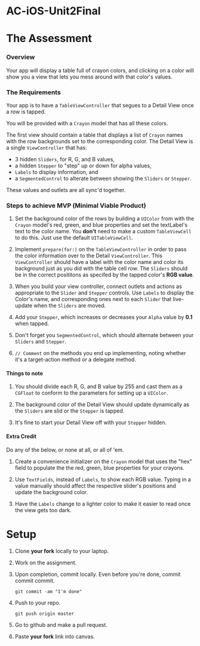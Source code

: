 # AC-iOS-Unit2Final

# The Assessment

### Overview

Your app will display a table full of crayon colors, and clicking on a color will show you a view that lets you mess around with that color's values.

### The Requirements 

Your app is to have a ```TableViewController``` that segues to a Detail View once a row is tapped. 

You will be provided with a ```Crayon``` model that has all these colors.

The first view should contain a table that displays a list of ```Crayon``` names with the row backgrounds set to the corresponding color. The Detail View is a single ```ViewController``` that has:

* 3 hidden ```Sliders```, for R, G, and B values, 
* a hidden ```Stepper``` to "step" up or down for alpha values,
* ```Labels``` to display information, and
* a ```SegmentedControl``` to alterate between showing the ```Sliders``` or ```Stepper```.

These values and outlets are all sync'd together. 

### Steps to achieve MVP (Minimal Viable Product)

1. Set the background color of the rows by building a ```UIColor``` from with the ```Crayon``` model's red, green, and blue properties and set the textLabel's text to the color name. You **don't** need to make a custom ```TableViewCell```
to do this. Just use the default ```UITableViewCell```.

1. Implement ```prepare(for:)``` on the ```TableViewController``` in order to pass the color information over to the Detail ```ViewController```. This ```ViewController``` should have a label with the color name and color its background just as you did with the table cell row. The ```Sliders``` should be in the correct posititons as specifed by the tapped color's **RGB value**.

1. When you build your view controller, connect outlets and actions as appropriate to the 	```Slider``` and ```Stepper``` controls. Use ```Labels``` to display the Color's name, and corresponding ones next to each ```Slider``` that live-update when the ```Sliders``` are moved. 

1. Add your ```Stepper```, which increases or decreases your ```Alpha``` value by **0.1** when tapped. 

1. Don't forget you ```SegmentedControl```, which should alternate between your ```Sliders``` and ```Stepper```.

1. ```// Comment``` on the methods you end up implementing, noting whether it's a target-action method or a delegate method.

#### Things to note

1. You should divide each R, G, and B value by 255 and cast them as a ```CGFloat``` to conform to the parameters for setting up a ```UIColor```. 

1. The background color of the Detail View should update dynamically as the ```Sliders``` are slid or the ```Stepper``` is tapped. 

1. It's fine to start your Detail View off with your ```Stepper``` hidden.

#### Extra Credit
Do any of the below, or none at all, or all of 'em.

1. Create a convenience initializer on the ```Crayon``` model that uses the "hex" field to populate the the red, green, blue properties for your crayons. 

1. Use ```TextFields```, instead of ```Labels```, to show each RGB value. Typing in a value manually should affect the respective slider's positions and update the background color.

1. Have the ```Labels``` change to a lighter color to make it easier to read once the view gets too dark.

# Setup

1. Clone **your fork** locally to your laptop.

1. Work on the assignment.

1. Upon completion, commit locally. Even before you're done, commit commit commit.

	```
	git commit -am "I'm done"
	```

1. Push to your repo.

	```
	git push origin master
	```

1. Go to github and make a pull request.

1. Paste **your fork** link into canvas.
